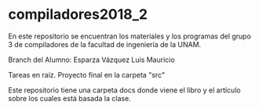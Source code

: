 # compiladores2018_2
En este repositorio se encuentran los materiales y los programas del grupo 3 de compiladores de la facultad de ingeniería de la UNAM.

Branch del Alumno: Esparza Vázquez Luis Mauricio

Tareas en raíz.
Proyecto final en la carpeta "src"

Este repositorio tiene una carpeta docs donde viene el libro y el artículo sobre los cuales está basada la clase.

